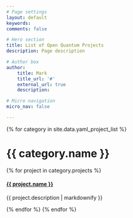 ```yaml
---
# Page settings
layout: default
keywords:
comments: false

# Hero section
title: List of Open Quantum Projects
description: Page description

# Author box
author:
    title: Mark
    title_url: '#'
    external_url: true
    description: 

# Micro navigation
micro_nav: false

---
```


<p>
{% for category in site.data.yaml_project_list %}
    <h1>{{ category.name }}</h1>
    {% for project in category.projects %}
        <h4><a href="{{ project.url }}">{{ project.name }}</a></h4>
        <p>{{ project.description | markdownify }}</p>
    {% endfor %}
{% endfor %}
</p>
